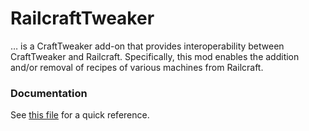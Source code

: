 # RailcraftTweaker

… is a CraftTweaker add-on that provides interoperability between CraftTweaker and Railcraft.
Specifically, this mod enables the addition and/or removal of recipes of various machines from Railcraft.

### Documentation

See [this file](./demo.zs) for a quick reference.